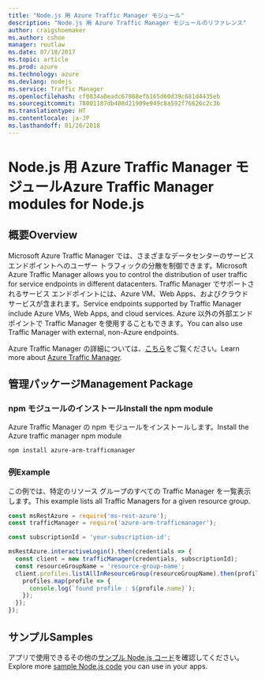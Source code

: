 ```yaml
---
title: "Node.js 用 Azure Traffic Manager モジュール"
description: "Node.js 用 Azure Traffic Manager モジュールのリファレンス"
author: craigshoemaker
ms.author: cshoe
manager: routlaw
ms.date: 07/18/2017
ms.topic: article
ms.prod: azure
ms.technology: azure
ms.devlang: nodejs
ms.service: Traffic Manager
ms.openlocfilehash: cf0834a0eadc67868efb165d60d39c681d4435eb
ms.sourcegitcommit: 78001187db408d21909e949c8a592f76626c2c3b
ms.translationtype: HT
ms.contentlocale: ja-JP
ms.lasthandoff: 01/26/2018
---
```

# <a name="azure-traffic-manager-modules-for-nodejs"></a><span data-ttu-id="5b34e-103">Node.js 用 Azure Traffic Manager モジュール</span><span class="sxs-lookup"><span data-stu-id="5b34e-103">Azure Traffic Manager modules for Node.js</span></span>

## <a name="overview"></a><span data-ttu-id="5b34e-104">概要</span><span class="sxs-lookup"><span data-stu-id="5b34e-104">Overview</span></span>

<span data-ttu-id="5b34e-105">Microsoft Azure Traffic Manager では、さまざまなデータセンターのサービス エンドポイントへのユーザー トラフィックの分散を制御できます。</span><span class="sxs-lookup"><span data-stu-id="5b34e-105">Microsoft Azure Traffic Manager allows you to control the distribution of user traffic for service endpoints in different datacenters.</span></span> <span data-ttu-id="5b34e-106">Traffic Manager でサポートされるサービス エンドポイントには、Azure VM、Web Apps、およびクラウド サービスが含まれます。</span><span class="sxs-lookup"><span data-stu-id="5b34e-106">Service endpoints supported by Traffic Manager include Azure VMs, Web Apps, and cloud services.</span></span> <span data-ttu-id="5b34e-107">Azure 以外の外部エンドポイントで Traffic Manager を使用することもできます。</span><span class="sxs-lookup"><span data-stu-id="5b34e-107">You can also use Traffic Manager with external, non-Azure endpoints.</span></span>

<span data-ttu-id="5b34e-108">Azure Traffic Manager の詳細については、[こちら](https://docs.microsoft.com/azure/traffic-manager/traffic-manager-overview)をご覧ください。</span><span class="sxs-lookup"><span data-stu-id="5b34e-108">Learn more about [Azure Traffic Manager](https://docs.microsoft.com/azure/traffic-manager/traffic-manager-overview).</span></span>

## <a name="management-package"></a><span data-ttu-id="5b34e-109">管理パッケージ</span><span class="sxs-lookup"><span data-stu-id="5b34e-109">Management Package</span></span>

### <a name="install-the-npm-module"></a><span data-ttu-id="5b34e-110">npm モジュールのインストール</span><span class="sxs-lookup"><span data-stu-id="5b34e-110">Install the npm module</span></span>

<span data-ttu-id="5b34e-111">Azure Traffic Manager の npm モジュールをインストールします。</span><span class="sxs-lookup"><span data-stu-id="5b34e-111">Install the Azure traffic manager npm module</span></span>

```bash
npm install azure-arm-trafficmanager
```

### <a name="example"></a><span data-ttu-id="5b34e-112">例</span><span class="sxs-lookup"><span data-stu-id="5b34e-112">Example</span></span>

<span data-ttu-id="5b34e-113">この例では、特定のリソース グループのすべての Traffic Manager を一覧表示します。</span><span class="sxs-lookup"><span data-stu-id="5b34e-113">This example lists all Traffic Managers for a given resource group.</span></span>

```javascript
const msRestAzure = require('ms-rest-azure');
const trafficManager = require('azure-arm-trafficmanager');

const subscriptionId = 'your-subscription-id';

msRestAzure.interactiveLogin().then(credentials => {
  const client = new trafficManager(credentials, subscriptionId);
  const resourceGroupName = 'resource-group-name';
  client.profiles.listAllInResourceGroup(resourceGroupName).then(profiles => {
    profiles.map(profile => {
      console.log(`found profile : ${profile.name}`);
    });
  });
});
```

## <a name="samples"></a><span data-ttu-id="5b34e-114">サンプル</span><span class="sxs-lookup"><span data-stu-id="5b34e-114">Samples</span></span>

<span data-ttu-id="5b34e-115">アプリで使用できるその他の[サンプル Node.js コード](https://azure.microsoft.com/resources/samples/?platform=nodejs)を確認してください。</span><span class="sxs-lookup"><span data-stu-id="5b34e-115">Explore more [sample Node.js code](https://azure.microsoft.com/resources/samples/?platform=nodejs) you can use in your apps.</span></span>
